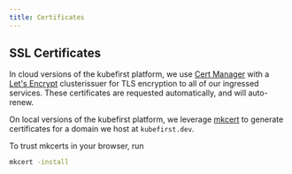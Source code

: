 ```yaml
---
title: Certificates
---
```


## SSL Certificates

In cloud versions of the kubefirst platform, we use [Cert Manager](https://cert-manager.io/) with a [Let's Encrypt](https://letsencrypt.org) clusterissuer for TLS encryption to all of our ingressed services. These certificates are requested automatically, and will auto-renew.

On local versions of the kubefirst platform, we leverage [mkcert](https://github.com/FiloSottile/mkcert) to generate certificates for a domain we host at `kubefirst.dev`. 

To trust mkcerts in your browser, run

```bash
mkcert -install
```
